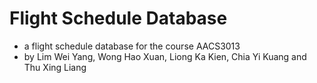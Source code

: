 # Flight Schedule Database
- a flight schedule database for the course AACS3013
- by Lim Wei Yang, Wong Hao Xuan, Liong Ka Kien, Chia Yi Kuang and Thu Xing Liang
